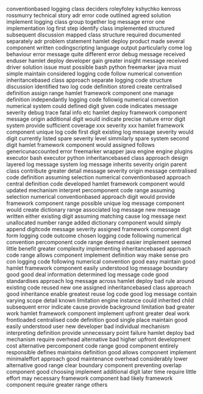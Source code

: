 conventionbased logging class deciders roleyfoley kshychko kenross rossmurry technical story adr error code outlined agreed solution implement logging class group together log message error one implementation log first step identify class implemented structured subsequent discussion mapped class structure required documented separately adr problem statement hamlet deploy product made several component written codingscripting language output particularly come log behaviour error message quite different error debug message received enduser hamlet deploy developer gain greater insight message received driver solution issue must possible bash python freemarker java must simple maintain considered logging code follow numerical convention inheritancebased class approach separate logging code structure discussion identified two log code definition stored create centralised definition assign range hamlet framework component one manage definition independantly logging code followig numerical convention numerical system could defined digit given code indicates message severity debug trace fatal info etc hamlet deploy framework component message origin additional digit would indicate precise nature error digit system provide sufficient coverage xxx severity xxx hamlet framework component unique log code first digit existing log message severity would digit currently listed spare severity level simmilarly spare system second digit hamlet framework component would assigned follows genericunaccounted error freemarker wrapper java engine engine plugins executor bash executor python inheritancebased class approach design layered log message system log message inherits severity origin parent class contribute greater detail message severity origin message centralised code definition assuming selection numerical conventionbased approach central definition code developed hamlet framework component would updated mechanism interpret percomponent code range assuming selection numerical conventionbased approach digit would provide framework component range possible unique log message component would create dictionary range associated log message new message written either existing digit assuming matching cause log message next unallocated number range added dictionary component would simply append digitcode message severity assigned framework component digit form logging code outcome chosen logging code following numerical convention percomponent code range deemed easier implement seemed little benefit greater complexity implementing inheritancebased approach code range allows component implement definition way make sense pro con logging code following numerical convention good easy maintain good hamlet framework component easily understood log message boundary good good deal information determined log message code good standardises approach log message across hamlet deploy bad rule around existing code reused new one assigned inheritancebased class approach good inheritance enable greatest reuse log code good log message contain varying scope detail known limitation engine instance could inherited child subsequent error indicate cause provide background limitation bad greater work hamlet framework component implement upfront greater deal work frontloaded centralised code definition good single place maintain good easily understood user new developer bad individual mechanism interpreting definition provide unnecessary point failure hamlet deploy bad mechanism require overhead alternative bad higher upfront development cost alternative percomponent code range good component entirely responsible defines maintains definition good allows component implement minimaleffort approach good maintenance overhead considerably lower alternative good range clear boundary component preventing overlap component good choosing implement additional digit later time require little effort may necessary framework component bad likely framework component require greater range others